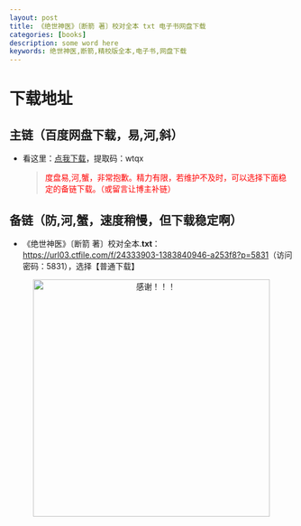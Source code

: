 ```yaml
---
layout: post
title: 《绝世神医》〔断箭 著〕校对全本 txt 电子书网盘下载
categories: [books]
description: some word here
keywords: 绝世神医,断箭,精校版全本,电子书,网盘下载
---
```


# 下载地址

## 主链（百度网盘下载，易,河,斜）

- 看这里：[点我下载](https://pan.baidu.com/s/1iMXUbSbtZQZjDcqDmnWUyw?pwd=wtqx)，提取码：wtqx

  > <p style="color:red" >度盘易,河,蟹，非常抱歉。精力有限，若维护不及时，可以选择下面稳定的备链下载。（或留言让博主补链）</p>

## 备链（防,河,蟹，速度稍慢，但下载稳定啊）

- 《绝世神医》〔断箭 著〕校对全本.**txt**：<https://url03.ctfile.com/f/24333903-1383840946-a253f8?p=5831>（访问密码：5831），选择【普通下载】

<div align="center"><img src="https://pic.imgdb.cn/item/6707df6bd29ded1a8ce37031.gif" alt="感谢！！！" width="420px" height="auto"/></div>

